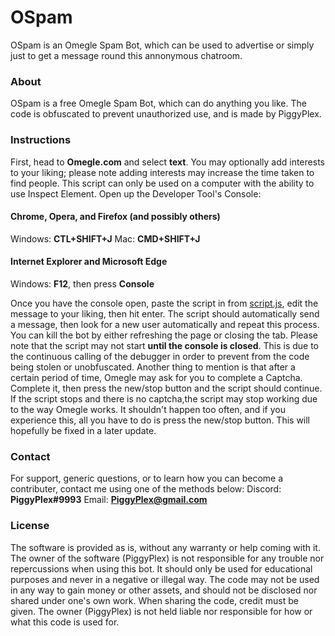 # OSpam
OSpam is an Omegle Spam Bot, which can be used to advertise or simply just to get a message round this annonymous chatroom.
### About
OSpam is a free Omegle Spam Bot, which can do anything you like. The code is obfuscated to prevent unauthorized use, and is made by PiggyPlex.
### Instructions
First, head to **Omegle.com** and select **text**. You may optionally add interests to your liking; please note adding interests may increase the time taken to find people. This script can only be used on a computer with the ability to use Inspect Element.
Open up the Developer Tool's Console:
#### Chrome, Opera, and Firefox (and possibly others)
Windows: **CTL+SHIFT+J**
Mac: **CMD+SHIFT+J**
#### Internet Explorer and Microsoft Edge
Windows: **F12**, then press **Console**

Once you have the console open, paste the script in from [script.js](/script.js), edit the message to your liking, then hit enter. The script should automatically send a message, then look for a new user automatically and repeat this process. You can kill the bot by either refreshing the page or closing the tab.
Please note that the script may not start **until the console is closed**. This is due to the continuous calling of the debugger in order to prevent from the code being stolen or unobfuscated.
Another thing to mention is that after a certain period of time, Omegle may ask for you to complete a Captcha. Complete it, then press the new/stop button and the script should continue. If the script stops and there is no captcha,the script may stop working due to the way Omegle works. It shouldn't happen too often, and if you experience this, all you have to do is press the new/stop button.
This will hopefully be fixed in a later update.
### Contact
For support, generic questions, or to learn how you can become a contributer, contact me using one of the methods below:
Discord: **PiggyPlex#9993**
Email: **PiggyPlex@gmail.com**
### License
The software is provided as is, without any warranty or help coming with it. The owner of the software (PiggyPlex) is not responsible for any trouble nor repercussions when using this bot. It should only be used for educational purposes and never in a negative or illegal way. The code may not be used in any way to gain money or other assets, and should not be disclosed nor shared under one's own work. When sharing the code, credit must be given. The owner (PiggyPlex) is not held liable nor responsible for how or what this code is used for.
